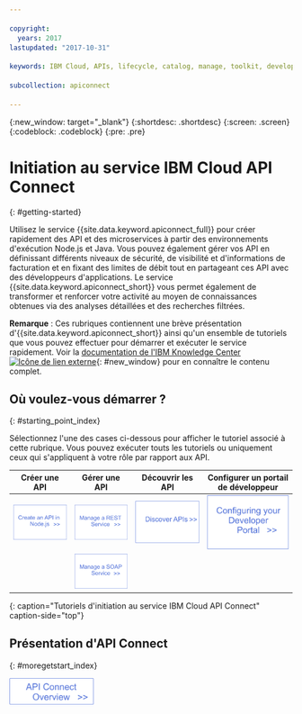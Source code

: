 ```yaml
---

copyright:
  years: 2017
lastupdated: "2017-10-31"

keywords: IBM Cloud, APIs, lifecycle, catalog, manage, toolkit, develop, dev portal

subcollection: apiconnect

---
```



{:new_window: target="_blank"}
{:shortdesc: .shortdesc}
{:screen: .screen}
{:codeblock: .codeblock}
{:pre: .pre}

# Initiation au service IBM Cloud API Connect
{: #getting-started}

Utilisez le service {{site.data.keyword.apiconnect_full}} pour créer rapidement des API et des microservices à partir des environnements d'exécution Node.js et Java. Vous pouvez également gérer vos API en définissant différents niveaux de sécurité, de visibilité et d'informations de facturation et en fixant des limites de débit tout en partageant ces API avec des développeurs d'applications. Le service {{site.data.keyword.apiconnect_short}} vous permet également de transformer et renforcer votre activité au moyen de connaissances obtenues via des analyses détaillées et des recherches filtrées.

**Remarque** : Ces rubriques contiennent une brève présentation d'{{site.data.keyword.apiconnect_short}} ainsi qu'un ensemble de tutoriels que vous pouvez effectuer pour démarrer et exécuter le service rapidement. Voir la [documentation de l'IBM Knowledge Center ![Icône de lien externe](../icons/launch-glyph.svg "Icône de lien externe")](https://www.ibm.com/support/knowledgecenter/SSFS6T/mapfiles/getting_started_bluemix.html){: #new_window} pour en connaître le contenu complet.

## Où voulez-vous démarrer ?
{: #starting_point_index}

Sélectionnez l'une des cases ci-dessous pour afficher le tutoriel associé à cette rubrique.  Vous pouvez exécuter touts les tutoriels ou uniquement ceux qui s'appliquent à votre rôle par rapport aux API.

| Créer une API | Gérer une API | Découvrir les API | Configurer un portail de développeur | 
|---------------|------------------------|---------------|-----------------|
| <a href="/docs/services/apiconnect/tutorials?topic=apiconnect-tut_create_api_node"> <img src="/images/art_create_api_node.png" width="200" alt="Création d'une API dans Node.js" /></a> | <a href="/docs/services/apiconnect/tutorials?topic=apiconnect-tut_rest_landing"> <img src="/images/art_manage_rest_service.png" width="200" alt="Gestion d'un service REST" /></a> | <a href="/docs/services/apiconnect/tutorials?topic=apiconnect-tut_discover_apis"> <img src="/images/art_discover_apis.png" width="200" alt="Découverte d'API" /></a> | <a href="/docs/services/apiconnect/tutorials?topic=apiconnect-tut_config_dev_portal"> <img src="/images/art_configure_dev_portal.png" width="200" alt="Configuration d'un portail de développeur" /></a> | 
| | <a href="/docs/services/apiconnect/tutorials?topic=apiconnect-tut_manage_soap_api"> <img src="/images/art_manage_soap_service.png" width="200" alt="Gestion d'un service SOAP" /></a> | | |
{: caption="Tutoriels d'initiation au service IBM Cloud API Connect" caption-side="top"}

## Présentation d'API Connect
{: #moregetstart_index}

<a href="/docs/services/apiconnect?topic=apiconnect-about_apic_overview"> <img src="/images/art_apic_overview.png" width="150" alt="Lien vers des éléments de présentation d'API Connect."></a>




